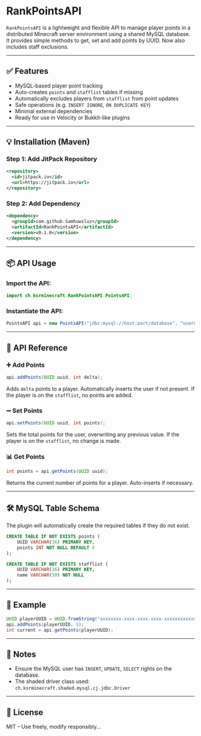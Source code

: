 # RankPointsAPI

`RankPointsAPI` is a lightweight and flexible API to manage player points in a distributed Minecraft server environment using a shared MySQL database.  
It provides simple methods to get, set and add points by UUID. Now also includes staff exclusions.

---

## ✅ Features

- MySQL-based player point tracking
- Auto-creates `points` and `stafflist` tables if missing
- Automatically excludes players from `stafflist` from point updates
- Safe operations (e.g. `INSERT IGNORE`, `ON DUPLICATE KEY`)
- Minimal external dependencies
- Ready for use in Velocity or Bukkit-like plugins

---

## 💡 Installation (Maven)

### Step 1: Add JitPack Repository
```xml
<repository>
  <id>jitpack.io</id>
  <url>https://jitpack.io</url>
</repository>
```

### Step 2: Add Dependency
```xml
<dependency>
  <groupId>com.github.Samhuwsluz</groupId>
  <artifactId>RankPointsAPI</artifactId>
  <version>v0.1.0</version>
</dependency>
```

---

## 📦 API Usage

### Import the API:
```java
import ch.ksrminecraft.RankPointsAPI.PointsAPI;
```

### Instantiate the API:
```java
PointsAPI api = new PointsAPI("jdbc:mysql://host:port/database", "username", "password");
```

---

## 🧩 API Reference

### ➕ Add Points
```java
api.addPoints(UUID uuid, int delta);
```
Adds `delta` points to a player. Automatically inserts the user if not present.
If the player is on the `stafflist`, no points are added.

### ➖ Set Points
```java
api.setPoints(UUID uuid, int points);
```
Sets the total points for the user, overwriting any previous value.
If the player is on the `stafflist`, no change is made.

### 📊 Get Points
```java
int points = api.getPoints(UUID uuid);
```
Returns the current number of points for a player. Auto-inserts if necessary.

---

## 🛠️ MySQL Table Schema

The plugin will automatically create the required tables if they do not exist.

```sql
CREATE TABLE IF NOT EXISTS points (
    UUID VARCHAR(36) PRIMARY KEY,
    points INT NOT NULL DEFAULT 0
);

CREATE TABLE IF NOT EXISTS stafflist (
    UUID VARCHAR(36) PRIMARY KEY,
    name VARCHAR(50) NOT NULL
);
```

---

## 🧪 Example

```java
UUID playerUUID = UUID.fromString("xxxxxxxx-xxxx-xxxx-xxxx-xxxxxxxxxxxx");
api.addPoints(playerUUID, 5);
int current = api.getPoints(playerUUID);
```

---

## 🔐 Notes

- Ensure the MySQL user has `INSERT`, `UPDATE`, `SELECT` rights on the database.
- The shaded driver class used: `ch.ksrminecraft.shaded.mysql.cj.jdbc.Driver`

---

## 📄 License

MIT – Use freely, modify responsibly...
